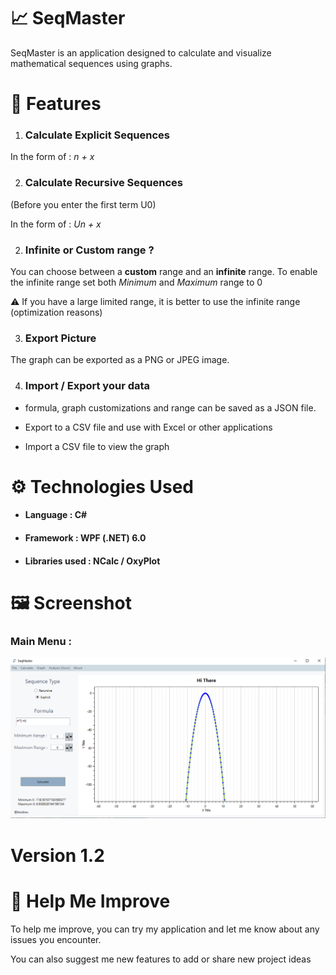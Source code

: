 # 📈 SeqMaster

SeqMaster is an application  designed to calculate and visualize mathematical sequences using graphs.


# 🚀 Features

1. ### Calculate Explicit Sequences

In the form of : *n + x*

2. ### Calculate Recursive Sequences

(Before you enter the first term U0)

In the form of : *Un + x*

2. ### Infinite or Custom range ?

You can choose between a __custom__ range and an __infinite__ range. To enable the infinite range set both *Minimum* and *Maximum* range to 0

⚠️ If you have a large limited range, it is better to use the infinite range (optimization reasons)

3. ### Export Picture

The graph can be exported as a PNG or JPEG image.

4. ### Import / Export your data

- formula, graph customizations and range can be saved as a JSON file.

- Export to a CSV file and use with Excel or other applications

- Import a CSV file to view the graph 


# ⚙ Technologies Used

- #### Language : C#

- #### Framework : WPF (.NET) 6.0

- #### Libraries used : NCalc / OxyPlot

# 🖼 Screenshot

### Main Menu :

![App Screenshot](Picture/MainMenu.png)

# Version 1.2

# 🙂 Help Me Improve

To help me improve, you can try my application and let me know about any issues you encounter.

You can also suggest me new features to add or share new project ideas
